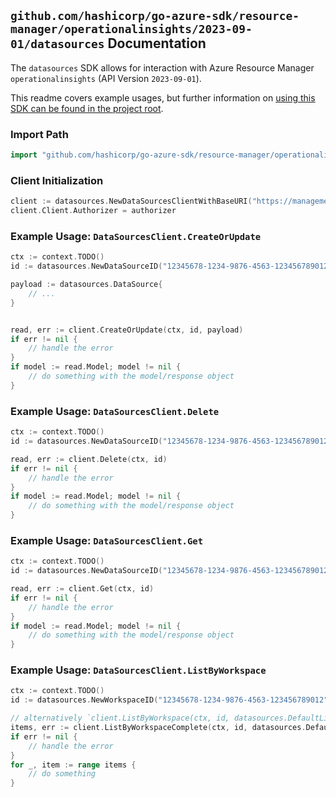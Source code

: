 
## `github.com/hashicorp/go-azure-sdk/resource-manager/operationalinsights/2023-09-01/datasources` Documentation

The `datasources` SDK allows for interaction with Azure Resource Manager `operationalinsights` (API Version `2023-09-01`).

This readme covers example usages, but further information on [using this SDK can be found in the project root](https://github.com/hashicorp/go-azure-sdk/tree/main/docs).

### Import Path

```go
import "github.com/hashicorp/go-azure-sdk/resource-manager/operationalinsights/2023-09-01/datasources"
```


### Client Initialization

```go
client := datasources.NewDataSourcesClientWithBaseURI("https://management.azure.com")
client.Client.Authorizer = authorizer
```


### Example Usage: `DataSourcesClient.CreateOrUpdate`

```go
ctx := context.TODO()
id := datasources.NewDataSourceID("12345678-1234-9876-4563-123456789012", "example-resource-group", "workspaceName", "dataSourceName")

payload := datasources.DataSource{
	// ...
}


read, err := client.CreateOrUpdate(ctx, id, payload)
if err != nil {
	// handle the error
}
if model := read.Model; model != nil {
	// do something with the model/response object
}
```


### Example Usage: `DataSourcesClient.Delete`

```go
ctx := context.TODO()
id := datasources.NewDataSourceID("12345678-1234-9876-4563-123456789012", "example-resource-group", "workspaceName", "dataSourceName")

read, err := client.Delete(ctx, id)
if err != nil {
	// handle the error
}
if model := read.Model; model != nil {
	// do something with the model/response object
}
```


### Example Usage: `DataSourcesClient.Get`

```go
ctx := context.TODO()
id := datasources.NewDataSourceID("12345678-1234-9876-4563-123456789012", "example-resource-group", "workspaceName", "dataSourceName")

read, err := client.Get(ctx, id)
if err != nil {
	// handle the error
}
if model := read.Model; model != nil {
	// do something with the model/response object
}
```


### Example Usage: `DataSourcesClient.ListByWorkspace`

```go
ctx := context.TODO()
id := datasources.NewWorkspaceID("12345678-1234-9876-4563-123456789012", "example-resource-group", "workspaceName")

// alternatively `client.ListByWorkspace(ctx, id, datasources.DefaultListByWorkspaceOperationOptions())` can be used to do batched pagination
items, err := client.ListByWorkspaceComplete(ctx, id, datasources.DefaultListByWorkspaceOperationOptions())
if err != nil {
	// handle the error
}
for _, item := range items {
	// do something
}
```
